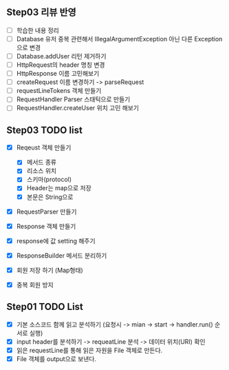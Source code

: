 ## Step03 리뷰 반영

- [ ] 학습한 내용 정리
- [ ] Database 유저 중복 관련해서 IllegalArgumentException 아닌 다른 Exception으로 변경
- [ ] Database.addUser 리턴 제거하기
- [ ] HttpRequest의 header 명칭 변경
- [ ] HttpResponse 이름 고민해보기
- [ ] createRequest 이름 변경하기 -> parseRequest
- [ ] requestLineTokens 객체 만들기
- [ ] RequestHandler Parser 스태틱으로 만들기
- [ ] RequestHandler.createUser 위치 고민 해보기

## Step03 TODO list

- [x] Reqeust 객체 만들기
  - [x] 메서드 종류
  - [x] 리소스 위치
  - [x] 스키마(protocol)
  - [x] Header는 map으로 저장
  - [x] 본문은 String으로

- [x] RequestParser 만들기

- [x] Response 객체 만들기
- [x] response에 값 setting 해주기
- [x] ResponseBuilder 메서드 분리하기
- [x] 회원 저장 하기 (Map형태)
- [x] 중복 회원 방지

## Step01 TODO List

- [x] 기본 소스코드 함께 읽고 분석하기 (요청시 -> mian -> start -> handler.run() 순서로 실행)
- [x] input header를 분석하기 -> requeatLine 분석 -> 데이터 위치(URI) 확인
- [x] 읽은 requestLine를 통해 읽은 자원을 File 객체로 만든다.
- [x] File 객체를 output으로 보낸다.
